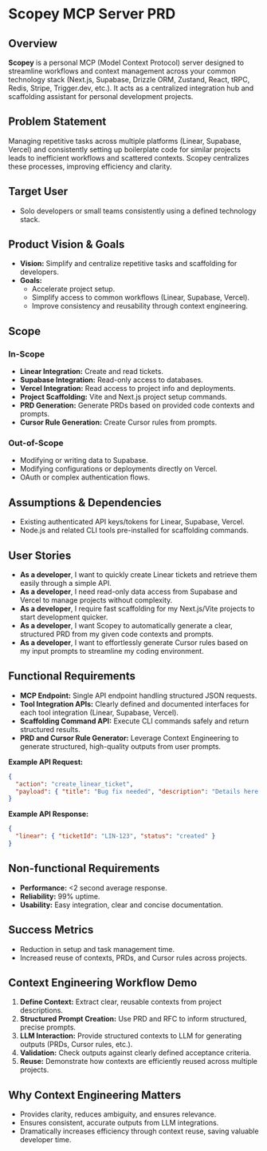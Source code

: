 # Scopey MCP Server PRD

## Overview

**Scopey** is a personal MCP (Model Context Protocol) server designed to streamline workflows and context management across your common technology stack (Next.js, Supabase, Drizzle ORM, Zustand, React, tRPC, Redis, Stripe, Trigger.dev, etc.). It acts as a centralized integration hub and scaffolding assistant for personal development projects.

## Problem Statement

Managing repetitive tasks across multiple platforms (Linear, Supabase, Vercel) and consistently setting up boilerplate code for similar projects leads to inefficient workflows and scattered contexts. Scopey centralizes these processes, improving efficiency and clarity.

## Target User

- Solo developers or small teams consistently using a defined technology stack.

## Product Vision & Goals

- **Vision:** Simplify and centralize repetitive tasks and scaffolding for developers.
- **Goals:**
  - Accelerate project setup.
  - Simplify access to common workflows (Linear, Supabase, Vercel).
  - Improve consistency and reusability through context engineering.

## Scope

### In-Scope

- **Linear Integration:** Create and read tickets.
- **Supabase Integration:** Read-only access to databases.
- **Vercel Integration:** Read access to project info and deployments.
- **Project Scaffolding:** Vite and Next.js project setup commands.
- **PRD Generation:** Generate PRDs based on provided code contexts and prompts.
- **Cursor Rule Generation:** Create Cursor rules from prompts.

### Out-of-Scope

- Modifying or writing data to Supabase.
- Modifying configurations or deployments directly on Vercel.
- OAuth or complex authentication flows.

## Assumptions & Dependencies

- Existing authenticated API keys/tokens for Linear, Supabase, Vercel.
- Node.js and related CLI tools pre-installed for scaffolding commands.

## User Stories

- **As a developer**, I want to quickly create Linear tickets and retrieve them easily through a simple API.
- **As a developer**, I need read-only data access from Supabase and Vercel to manage projects without complexity.
- **As a developer**, I require fast scaffolding for my Next.js/Vite projects to start development quicker.
- **As a developer**, I want Scopey to automatically generate a clear, structured PRD from my given code contexts and prompts.
- **As a developer**, I want to effortlessly generate Cursor rules based on my input prompts to streamline my coding environment.

## Functional Requirements

- **MCP Endpoint:** Single API endpoint handling structured JSON requests.
- **Tool Integration APIs:** Clearly defined and documented interfaces for each tool integration (Linear, Supabase, Vercel).
- **Scaffolding Command API:** Execute CLI commands safely and return structured results.
- **PRD and Cursor Rule Generator:** Leverage Context Engineering to generate structured, high-quality outputs from user prompts.

**Example API Request:**

```json
{
  "action": "create_linear_ticket",
  "payload": { "title": "Bug fix needed", "description": "Details here..." }
}
```

**Example API Response:**

```json
{
  "linear": { "ticketId": "LIN-123", "status": "created" }
}
```

## Non-functional Requirements

- **Performance:** <2 second average response.
- **Reliability:** 99% uptime.
- **Usability:** Easy integration, clear and concise documentation.

## Success Metrics

- Reduction in setup and task management time.
- Increased reuse of contexts, PRDs, and Cursor rules across projects.

## Context Engineering Workflow Demo

1. **Define Context:** Extract clear, reusable contexts from project descriptions.
2. **Structured Prompt Creation:** Use PRD and RFC to inform structured, precise prompts.
3. **LLM Interaction:** Provide structured contexts to LLM for generating outputs (PRDs, Cursor rules, etc.).
4. **Validation:** Check outputs against clearly defined acceptance criteria.
5. **Reuse:** Demonstrate how contexts are efficiently reused across multiple projects.

## Why Context Engineering Matters

- Provides clarity, reduces ambiguity, and ensures relevance.
- Ensures consistent, accurate outputs from LLM integrations.
- Dramatically increases efficiency through context reuse, saving valuable developer time.

